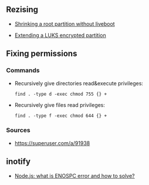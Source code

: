 
## Rezising

- [Shrinking a root partition without liveboot](https://unix.stackexchange.com/a/227318)

- [Extending a LUKS encrypted partition](https://unix.stackexchange.com/a/322631)

## Fixing permissions

### Commands
- Recursively give directories read&execute privileges:
  
    `find . -type d -exec chmod 755 {} +`

- Recursively give files read privileges:

    `find . -type f -exec chmod 644 {} +`

### Sources

- https://superuser.com/a/91938


## inotify

- [Node.js: what is ENOSPC error and how to solve?](https://stackoverflow.com/a/32600959)

